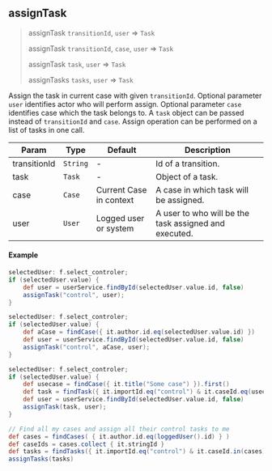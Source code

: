 ## assignTask

> assignTask `transitionId`, `user` => `Task`
> 
> assignTask `transitionId`, `case`, `user` => `Task`
> 
> assignTask `task`, `user` => `Task`
> 
> assignTasks `tasks`, `user` => `Task`

Assign the task in current case with given `transitionId`. Optional parameter `user` identifies actor who will perform assign.
Optional parameter `case` identifies case which the task belongs to. A `task` object can be passed instead of `transitionId` and `case`.
Assign operation can be performed on a list of tasks in one call.

| **Param**    | **Type** | **Default**             | **Description**                                         |
| ------------ | ---------| ----------------------- | ------------------------------------------------------- |
| transitionId | `String` | -                       | Id of a transition.                                     |
| task         | `Task`   | -                       | Object of a task.                                       |
| case         | `Case`   | Current Case in context | A case in which task will be assigned.                  |
| user         | `User`   | Logged user or system   | A user to who will be the task assigned and executed.   |

#### Example

```groovy
selectedUser: f.select_controler;
if (selectedUser.value) {
    def user = userService.findById(selectedUser.value.id, false)
    assignTask("control", user);
}
```

```groovy
selectedUser: f.select_controler;
if (selectedUser.value) {
    def aCase = findCase({ it.author.id.eq(selectedUser.value.id) })
    def user = userService.findById(selectedUser.value.id, false)
    assignTask("control", aCase, user);
}
```

```groovy
selectedUser: f.select_controler;
if (selectedUser.value) {
    def usecase = findCase({ it.title("Some case") }).first()
    def task = findTask({ it.importId.eq("control") & it.caseId.eq(usecase.stringId) })
    def user = userService.findById(selectedUser.value.id, false)
    assignTask(task, user);
}
```

```groovy
// Find all my cases and assign all their control tasks to me
def cases = findCases( { it.author.id.eq(loggedUser().id) } )
def caseIds = cases.collect { it.stringId }
def tasks = findTasks({ it.importId.eq("control") & it.caseId.in(cases) })
assignTasks(tasks)
```